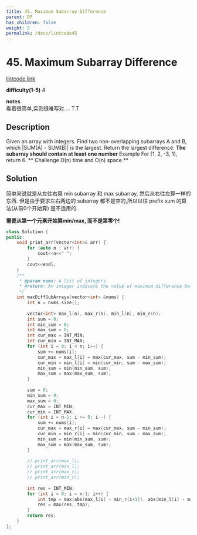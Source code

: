 ```yaml
---
title: 45. Maximum Subarray Difference
parent: DP
has_children: false
weight: 5
permalink: /docs/lintcode45 
---
```

# 45. Maximum Subarray Difference
[lintcode link](https://www.lintcode.com/problem/maximum-subarray-difference/description?_from=ladder&&fromId=1)

**difficulty(1-5)** 
4

**notes**   
看着很简单,实则很难写对.... T.T

## Description
Given an array with integers.
Find two non-overlapping subarrays A and B, which |SUM(A) - SUM(B)| is the largest.
Return the largest difference.
**The subarray should contain at least one number**
Example
For [1, 2, -3, 1], return 6.
**
Challenge
O(n) time and O(n) space.**


## Solution

简单来说就是从左往右算 min subarray 和 max subarray, 然后从右往左算一样的东西. 
但是由于要求左右两边的 subarray 都不是空的,所以以往 prefix sum 的算法(从前0个开始算) 是不适用的.

**需要从第一个元素开始算min/max, 而不是第零个!**

```c++
class Solution {
public:
    void print_arr(vector<int>& arr) {
        for (auto n : arr) {
            cout<<n<<" ";
        }
        cout<<endl;
    }
    /**
     * @param nums: A list of integers
     * @return: An integer indicate the value of maximum difference between two substrings
     */
    int maxDiffSubArrays(vector<int> &nums) {
        int n = nums.size();
        
        vector<int> max_l(n), max_r(n), min_l(n), min_r(n);
        int sum = 0;
        int min_sum = 0;
        int max_sum = 0;
        int cur_max = INT_MIN;
        int cur_min = INT_MAX;
        for (int i = 0; i < n; i++) {
            sum += nums[i];
            cur_max = max_l[i] = max(cur_max, sum - min_sum);
            cur_min = min_l[i] = min(cur_min, sum - max_sum);
            min_sum = min(min_sum, sum);
            max_sum = max(max_sum, sum);
        }
        
        sum = 0;
        min_sum = 0; 
        max_sum = 0;
        cur_max = INT_MIN;
        cur_min = INT_MAX;
        for (int i = n-1; i >= 0; i--) {
            sum += nums[i];
            cur_max = max_r[i] = max(cur_max, sum - min_sum);
            cur_min = min_r[i] = min(cur_min, sum - max_sum);
            min_sum = min(min_sum, sum);
            max_sum = max(max_sum, sum);
        }
        
        // print_arr(max_l);
        // print_arr(min_l);
        // print_arr(max_r);
        // print_arr(min_r);
        
        int res = INT_MIN;
        for (int i = 0; i < n-1; i++) {
            int tmp = max(abs(max_l[i] - min_r[i+1]), abs(min_l[i] - max_r[i+1]));
            res = max(res, tmp);
        }
        return res;
    }
};
```